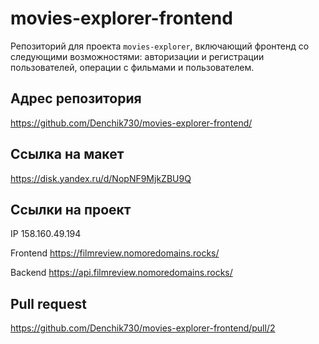# movies-explorer-frontend

Репозиторий для проекта `movies-explorer`, включающий фронтенд со следующими возможностями: авторизации и регистрации пользователей, операции с фильмами и пользователем.

## Адрес репозитория

https://github.com/Denchik730/movies-explorer-frontend/

## Cсылка на макет

https://disk.yandex.ru/d/NopNF9MjkZBU9Q

## Ссылки на проект

IP 158.160.49.194

Frontend https://filmreview.nomoredomains.rocks/

Backend https://api.filmreview.nomoredomains.rocks/

## Pull request
https://github.com/Denchik730/movies-explorer-frontend/pull/2
